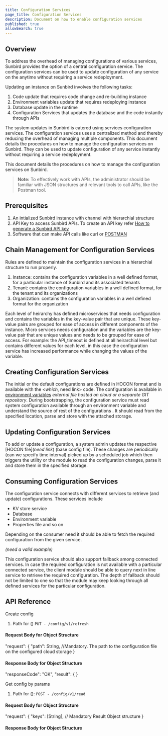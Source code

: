 ```yaml
---
title: Configuration Services
page_title: Configuration Services
description: Document on how to enable configuration services
published: true
allowSearch: true
---
```

## Overview
To address the overhead of managing configurations of various services, Sunbird provides the option of a central configuration service. The configuration services can be used to update configuration of any service on the anytime without requiring a service redeployment. 

Updating an instance on Sunbird involves the following tasks:

1. Code update that requires code change and re-building instance  
2. Environment variables update that requires redeploying instance 
3. Database update in the runtime
4. Configuration Services that updates the database and the code instantly through APIs 

The system updates in Sunbird is catered using services configuration services. The configuration services uses a centralized method and thereby reducing the overhead of managing multiple components. This document details the procedures on how to manage the configuration services on Sunbird. They can be used to update configuration of any service instantly without requiring a service redeployment.

This document details the procedures on how to manage the configuration services on Sunbird.

> **Note:** To effectively work with APIs, the administrator should be familiar with JSON structures and relevant tools to call APIs, like the Postman tool.

## Prerequisites

1. An intialized Sunbird instance with channel with hierarchial structure
2. API Key to access Sunbird APIs. To create an API key refer [How to generate a Sunbird API key](developer-docs/how-to-guide/generate_apikey/)
3. Software that can make API calls like curl or [POSTMAN](https://www.getpostman.com/docs/v6/postman/api_documentation/intro_to_api_documentation)

## Chain Management for Configuration Services

Rules are defined to maintain the configuration services in a hierarchial structure to run properly.   

1. Instance: contains the configuration variables in a well defined format, for a particular instance of Sunbird and its associated tenants    
2. Tenant: contains the configuration variables in a well defined format, for the tenant and its organizations
3. Organization: contains the configuration variables in a well defined format for the organization

Each level of heirarchy has defined microservices that needs configuration and contains the variables in the key-value pair that are unique. These key-value pairs are grouped for ease of access in different components of the instance. Micro services needs configuration and the variables are the key-value pair that are unique values and needs to be grouped for ease of access. For example: the API_timeout is defined at all heirarchial level but contains different values for each level, in this case the configuration service has increased performance while changing the values of the variable. 

## Creating Configuration Services

The initial or the default configurations are defined in HOCON format and is available with the <*which*, need link> code. The configuration is available in [environment variables]() *external file hosted on cloud or a separate GIT repository*. During bootstrapping, the configuration service must read system configuration available through an environment variable and understand the source of rest of the configurations <need example>. It should read <what> from the specified location, parse and store with the attached storage.

## Updating Configuration Services

To add or update a configuration, a system admin updates the respective [HOCON file](*need link*) (base config file). These changes are periodically (can we specify time interval) picked up by a scheduled job which then triggers the utility or the module to read the configuration changes, parse it and store them in the  specified storage.

## Consuming Configuration Services

The configuration service connects with different services to retrieve (and update) configurations. These services include 

  - KV store service
  - Database
  - Environment variable
  - Properties file and so on
  
Depending on the consumer need it should be able to fetch the required configuration from the given service.

*(need a valid example)*

This configuration service should also support fallback among connected services. In case the required configuration is not available with a particular connected service, the client module should be able to query next in line service to retrieve the required configuration. The depth of fallback should not be limited to one so that the module may keep looking through all defined services for the particular configuration.

## API Reference

Create config

1. Path for () `PUT - /config/v1/refresh`

#### Request Body for Object Structure

  "request": 
  {
    "path": String, //Mandatory. The path to the configuration file on the configured cloud storage
  }

#### Response Body for Object Structure

  "responseCode": "OK",
  "result": {
  }

Get config by params

1. Path for (): `POST - /config/v1/read`

#### Request Body for Object Structure 

  "request": {
    "keys": [String],   // Mandatory Result Object structure
  }

#### Response Body for Object Structure 





